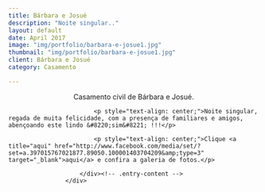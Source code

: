 ```yaml
---
title: Bárbara e Josué
description: "Noite singular.."
layout: default
date: April 2017
image: "img/portfolio/barbara-e-josue1.jpg"
thumbnail: "img/portfolio/barbara-e-josue1.jpg"
client: Bárbara e Josué
category: Casamento

---
```


<div class="grid">
		<div class="c-8">
				<div class="entry-content">
							<p style="text-align: center;">Casamento civil de Bárbara e Josué.</p>

							<p style="text-align: center;">Noite singular, regada de muita felicidade, com a presença de familiares e amigos, abençoando este lindo &#8220;sim&#8221; !!!</p>

							<p style="text-align: center;">Clique <a title="aqui" href="http://www.facebook.com/media/set/?set=a.397015767021877.89050.100001403704209&amp;type=3" target="_blank">aqui</a> e confira a galeria de fotos.</p>
											
						</div><!-- .entry-content -->
					</div>